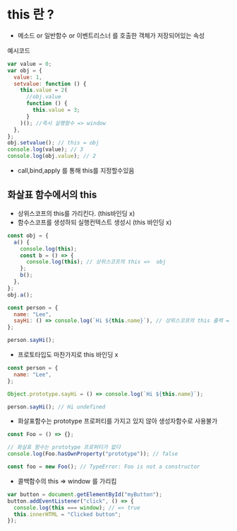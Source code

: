 # this 란 ?

- 메소드 or 일반함수 or 이벤트리스너 를 호출한 객체가 저장되어있는 속성

예시코드

```javascript
var value = 0;
var obj = {
  value: 1,
  setvalue: function () {
    this.value = 2(
      //obj.value
      function () {
        this.value = 3;
      }
    )(); //즉시 실행함수 => window
  },
};
obj.setvalue(); // this = obj
console.log(value); // 3
console.log(obj.value); // 2
```

- call,bind,apply 를 통해 this를 지정할수있음

## 화살표 함수에서의 this

- 상위스코프의 this를 가리킨다. (this바인딩 x)
- 함수스코프를 생성하되 실행컨텍스트 생성시 (this 바인딩 x)

```javascript
const obj = {
  a() {
    console.log(this);
    const b = () => {
      console.log(this); // 상위스코프의 this =>  obj
    };
    b();
  },
};
obj.a();
```

```javascript
const person = {
  name: "Lee",
  sayHi: () => console.log(`Hi ${this.name}`), // 상위스코프의 this 출력 => window.name== undefined
};

person.sayHi();
```

- 프로토타입도 마찬가지로 this 바인딩 x

```javascript
const person = {
  name: "Lee",
};

Object.prototype.sayHi = () => console.log(`Hi ${this.name}`);

person.sayHi(); // Hi undefined
```

- 화살표함수는 prototype 프로퍼티를 가지고 있지 않아 생성자함수로 사용불가

```javascript
const Foo = () => {};

// 화살표 함수는 prototype 프로퍼티가 없다
console.log(Foo.hasOwnProperty("prototype")); // false

const foo = new Foo(); // TypeError: Foo is not a constructor
```

- 콜백함수의 this => window 를 가리킴

```javascript
var button = document.getElementById("myButton");
button.addEventListener("click", () => {
  console.log(this === window); // => true
  this.innerHTML = "Clicked button";
});
```


